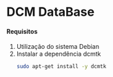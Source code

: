 # DCM DataBase

#### Requisitos
1. Utilização do sistema Debian
2. Instalar a dependência dcmtk
    ~~~bash
    sudo apt-get install -y dcmtk
    ~~~
